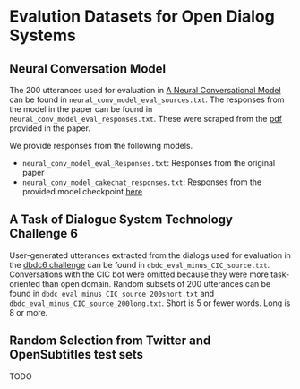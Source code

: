 # Evalution Datasets for Open Dialog Systems
## Neural Conversation Model
The 200 utterances used for evaluation in [A Neural Conversational Model](https://arxiv.org/abs/1506.05869) 
can be found in `neural_conv_model_eval_sources.txt`.
The responses from the model in the paper can be found in `neural_conv_model_eval_responses.txt`.
These were scraped from the [pdf](http://ai.stanford.edu/~quocle/QAresults.pdf) provided in the paper.

We provide responses from the following models.
* `neural_conv_model_eval_Responses.txt`: Responses from the original paper
* `neural_conv_model_cakechat_responses.txt`: Responses from the provided model checkpoint [here](https://github.com/lukalabs/cakechat)

## A Task of Dialogue System Technology Challenge 6
User-generated utterances  extracted from the dialogs used for evaluation in the [dbdc6 challenge](https://dbd-challenge.github.io/dbdc3/)
can be found in `dbdc_eval_minus_CIC_source.txt`. Conversations with the CIC bot
were omitted because they were more task-oriented than open domain. Random subsets of 200 utterances can
be found in `dbdc_eval_minus_CIC_source_200short.txt` and `dbdc_eval_minus_CIC_source_200long.txt`.
Short is 5 or fewer words. Long is 8 or more.

## Random Selection from Twitter and OpenSubtitles test sets
TODO


